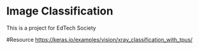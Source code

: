 # Image Classification 
This is a project for EdTech Society

#Resource
https://keras.io/examples/vision/xray_classification_with_tpus/
